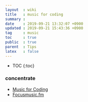 ```yaml
---
layout  : wiki
title   : music for coding
summary : 
date    : 2019-09-21 13:32:07 +0900
updated : 2019-09-21 15:43:36 +0900
tag     : music
toc     : true
public  : true
parent  : Tips
latex   : false
---
```

* TOC
{:toc}


### concentrate
- [Music for Coding](http://musicforprogramming.net/)
- [Focusmusic.fm](https://focusmusic.fm/)
